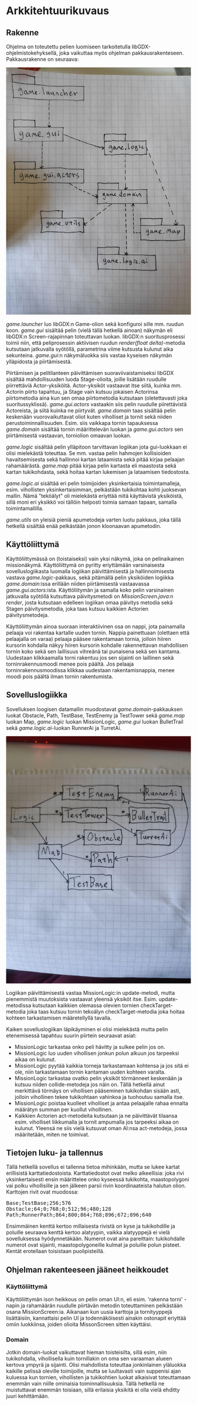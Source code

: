 # Arkkitehtuurikuvaus

## Rakenne

Ohjelma on toteutettu pelien luomiseen tarkoitetulla libGDX-ohjelmistokehyksellä, joka vaikuttaa myös ohjelman pakkausrakenteseen. Pakkausrakenne on seuraava:

<img src="https://raw.githubusercontent.com/PPeltola/ot_harjoitustyo/master/dokumentaatio/kuvat/pakkausarkkitehtuuri.jpg">

_game.launcher_ luo libGDX:n Game-olion sekä konfiguroi sille mm. ruudun koon. _game.gui_ sisältää pelin (vielä tällä hetkellä ainoan) näkymän eli libGDX:n Screen-rajapinnan toteuttavan luokan. libGDX:n suoritusprosessi toimii niin, että peliprosessin aktiivisen ruudun _render(float delta)_-metodia kutsutaan jatkuvalla syötöllä, parametrina viime kutsusta kulunut aika sekunteina. _game.gui_:n näkymäluokka siis vastaa kyseisen näkymän ylläpidosta ja piirtämisestä. 

Piirtämisen ja pelitilanteen päivittämisen suoraviivaistamiseksi libGDX sisältää mahdollisuuden luoda Stage-olioita, joille lisätään ruudulle piirrettäviä Actor-yksiköitä. Actor-yksiköt vastaavat itse siitä, kuinka mm. Actorin piirto tapahtuu, ja Stage vain kutsuu jokaisen Actorinsa piirtometodia aina kun sen omaa piirtometodia kutsutaan (oletettavasti joka suoritussyklissä). _game.gui.actors_ vastaakin siis pelin ruudulle piirettävistä Actoreista, ja siitä kuinka ne piirtyvät. _game.domain_ taas sisältää pelin keskenään vuorovaikuttavat oliot kuten viholliset ja tornit sekä niiden perustoiminnallisuuden. Esim. siis vaikkapa tornin tapauksessa _game.domain_ sisältää tornin määrittelevän luokan ja _game.gui.actors_ sen piirtämisestä vastaavan, torniolion omaavan luokan. 

_game.logic_ sisältää pelin ylläpitoon tarvittavan logiikan jota gui-luokkaan ei olisi mielekästä toteuttaa. Se mm. vastaa pelin hahmojen kollisioiden havaitsemisesta sekä hallinnoi kartan lataamista sekä pitää kirjaa pelaajan rahamäärästä. _game.map_ pitää kirjaa pelin kartasta eli maastosta sekä kartan tukikohdasta, sekä hoitaa kartan lukemisen ja lataamisen tiedostosta. 

_game.logic.ai_ sisältää eri pelin toimijoiden yksinkertaisia toimintamalleja, esim. vihollisten yksinkertaisimman, pelkästään tukikohtaa kohti juoksevan mallin. Nämä "teköälyt" oli mielekästä eriyttää niitä käyttävistä yksiköistä, sillä moni eri yksikkö voi tällöin helposti toimia samaan tapaan, samalla toimintamallilla.

_game.utils_ on yleisiä pieniä apumetodeja varten luotu pakkaus, joka tällä hetkellä sisältää enää pelkästään jonon kloonaavan apumetodin.

## Käyttöliittymä

Käyttöliittymässä on (toistaiseksi) vain yksi näkymä, joka on pelinaikainen missionäkymä. Käyttöliittymä on pyritty eriyttämään varsinaisesta sovelluslogiikasta luomalla logiikan päivittämisestä ja hallinnoimisesta vastava _game.logic_-pakkaus, sekä pitämällä pelin yksiköiden logiikka _game.domain_:issa erillään niiden piirtämisestä vastaavassa _game.gui.actors_:ista. Käyttöliitymän ja samalla koko pelin varsinainen jatkuvalla syötöllä kutsuttava päivitysmetodi on _MissionScreen.java_:n _render_, josta kutsutaan edelleen logiikan omaa päivitys metodia sekä Stagen päivitysmetodia, joka taas kutsuu kaikkien Actorien päivitysmetodeja.

Käyttöliittymän ainoa suoraan interaktiivinen osa on nappi, jota painamalla pelaaja voi rakentaa kartalle uuden tornin. Nappia painettuaan (olettaen että pelaajalla on varaa) pelaaja pääsee rakentamaan tornia, jolloin hiiren kursorin kohdalla näkyy hiiren kursorin kohdalle rakennettavan mahdollisen tornin koko sekä sen laillisuus vihreänä tai punaisena sekä sen kantama. Uudestaan klikkaamalla torni rakentuu jos sen sijainti on laillinen sekä torninrakennusmoodi menee pois päältä. Jos pelaaja torninrakennusmoodissa klikkaa uudestaan rakentamisnappia, menee moodi pois päältä ilman tornin rakentumista.

## Sovelluslogiikka

Sovelluksen loogisen datamallin muodostavat _game.domain_-pakkauksen luokat Obstacle, Path, TestBase, TestEnemy ja TestTower sekä _game.map_ luokan Map, _game.logic_ luokan MissionLogic, _game.gui_ luokan BulletTrail sekä _game.logic.ai_-luokan RunnerAi ja TurretAi.

<img src="https://raw.githubusercontent.com/PPeltola/ot_harjoitustyo/master/dokumentaatio/kuvat/sovelluslogiikka.jpg">

Logiikan päivittämisestä vastaa MissionLogic:in update-metodi, mutta pienemmistä muutoksista vastaavat yleensä yksiköt itse. Esim. update-metodissa kutsutaan kaikkien olemassa olevien tornien checkTarget-metodia joka taas kutsuu tornin tekoälyn checkTarget-metodia joka hoitaa kohteen tarkastamisen määretellyllä tavalla.

Kaiken sovelluslogiikan läpikäyminen ei olisi mielekästä mutta pelin etenemisessä tapahtuu suurin piirtein seuraavat asiat:
  - MissionLogic tarkastaa onko peli hävitty ja sulkee pelin jos on.
  - MissionLogic luo uuden vihollisen jonkun polun alkuun jos tarpeeksi aikaa on kulunut.
  - MissionLogic pyytää kaikkia torneja tarkastamaan kohtensa ja jos sitä ei ole, niin tarkastamaan tornin kantaman uuden kohteen varalta.
  - MissionLogic tarkastaa ovatko pelin yksiköt törmänneet keskenään ja kutsuu niiden collide-metodeja jos näin on. Tällä hetkellä ainut merkittävä törmäys on vihollisen pääseminen tukikohdan sisään asti, jolloin vihollinen tekee tukikohtaan vahinkoa ja tuohoutuu samalla itse.
  - MissionLogic poistaa kuolleet viholliset ja antaa pelaajalle rahaa ennalta määrätyn summan per kuollut vihollinen.
  - Kaikkien Actorien act-metodeita kutsutaan ja ne päivittävät tilaansa esim. viholliset liikkumalla ja tornit ampumalla jos tarpeeksi aikaa on kulunut. Yleensä ne siis vielä kutsuvat oman AI:nsa act-metodeja, jossa määritetään, miten ne toimivat.

## Tietojen luku- ja tallennus

Tällä hetkellä sovellus ei tallenna tietoa mihinkään, mutta se lukee kartat erillisistä karttatiedostoista. Karttatiedostot ovat melko alkeellisia: joka rivi yksinkertaisesti ensin määrittelee onko kyseessä tukikohta, maastopolygoni vai polku vihollisille ja sen jälkeen parsii rivin koordinaateista halutun olion. Karttojen rivit ovat muodossa:

<pre>
Base;TestBase;256;576
Obstacle;64;0;768;0;512;96;480;128
Path;RunnerPath;864;800;864;768;896;672;896;640
</pre>

Ensimmäinen kenttä kertoo millaisesta rivistä on kyse ja tukikohdille ja poluille seuraava kenttä kertoo alatyypin, vaikka alatyyppejä ei vielä sovelluksessa hyödynnetäkään. Numerot ovat aina pareittain: tukikohdalle numerot ovat sijainti, maastopolygoneille kulmat ja poluille polun pisteet. Kentät erotellaan toisistaan puolipisteillä.

## Ohjelman rakenteeseen jääneet heikkoudet

### Käyttöliittymä
Käyttöliittymän ison heikkous on pelin oman UI:n, eli esim. 'rakenna torni' -napin ja rahamäärän ruudulle piirtävän metodin toteuttaminen pelkästään osana MissionScreen:ia. Aikanaan kun uusia karttoja ja tornityyppejä lisättäisiin, kannattaisi pelin UI ja todennäköisesti ainakin ostonapit eriyttää omiin luokkiinsa, joiden olioita MissonScreen sitten käyttäisi.

### Domain
Jotkin domain-luokat vaikuttavat hieman toisteisilta, sillä esim, niin tukikohdalla, vihollisella kuin tornillakin on oma sen varaaman alueen kertova ympyrä ja sijainti. Olisi mahdollista toteuttaa jonkinlainen yläluokka kaikille pelissä oleville toimijoille, mutta se luultavasti vain suppenisi ajan kuluessa kun tornien, vihollisten ja tukikohtien luokat alkaisivat toteuttamaan enemmän vain niille ominaisia toiminnallisuuksia. Tällä hetkellä ne muistuttavat enemmän toisiaan, sillä erilaisia yksikitä ei olla vielä ehditty juuri kehittämään.
